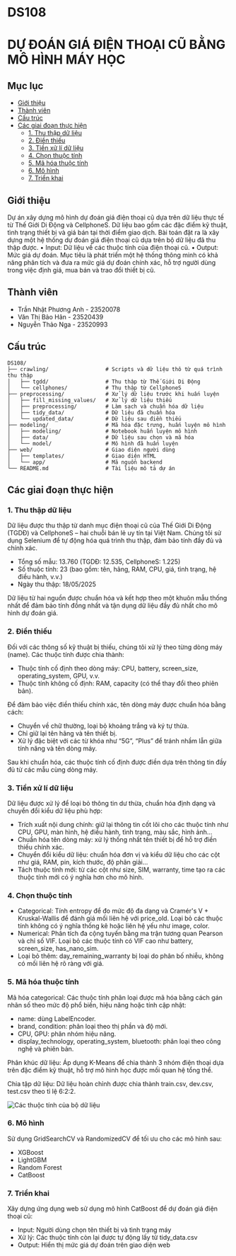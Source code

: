 # DS108

# DỰ ĐOÁN GIÁ ĐIỆN THOẠI CŨ BẰNG MÔ HÌNH MÁY HỌC

## Mục lục

- [Giới thiệu](#giới-thiệu)
- [Thành viên](#thành-viên)
- [Cấu trúc](#cấu-trúc)
- [Các giai đoạn thực hiện](#các-giai-đoạn-thực-hiện)
  - [1. Thu thập dữ liệu](#1-thu-thập-dữ-liệu)
  - [2. Điền thiếu](#2-điền-thiếu)
  - [3. Tiền xử lí dữ liệu](#3-tiền-xử-lí-dữ-liệu)
  - [4. Chọn thuộc tính](#4-chọn-thuộc-tính)
  - [5. Mã hóa thuộc tính](#5-mã-hóa-thuộc-tính)
  - [6. Mô hình](#6-mô-hình)
  - [7. Triển khai](#7-triển-khai)

## Giới thiệu

Dự án xây dựng mô hình dự đoán giá điện thoại cũ dựa trên dữ liệu thực tế từ Thế Giới Di Động và CellphoneS. Dữ liệu bao gồm các đặc điểm kỹ thuật, tình trạng thiết bị và giá bán tại thời điểm giao dịch.
Bài toán đặt ra là xây dựng một hệ thống dự đoán giá điện thoại cũ dựa trên bộ dữ liệu đã thu thập được.
• Input: Dữ liệu về các thuộc tính của điện thoại cũ.
• Output: Mức giá dự đoán.
Mục tiêu là phát triển một hệ thống thông minh có khả năng phân tích và đưa ra mức giá dự đoán chính xác, hỗ trợ người dùng trong việc định giá, mua bán và trao đổi thiết bị cũ.

## Thành viên

- Trần Nhật Phương Anh - 23520078
- Văn Thị Bảo Hân - 23520439
- Nguyễn Thảo Nga - 23520993

## Cấu trúc
```
DS108/
├── crawling/                  # Scripts và dữ liệu thô từ quá trình thu thập
│   ├── tgdd/                  # Thu thập từ Thế Giới Di Động
│   └── cellphones/            # Thu thập từ CellphoneS
├── preprocessing/             # Xử lý dữ liệu trước khi huấn luyện
│   ├── fill_missing_values/   # Xử lý dữ liệu thiếu
│   ├── preprocessing/         # Làm sạch và chuẩn hóa dữ liệu
│   ├── tidy_data/             # Dữ liệu đã chuẩn hóa
│   └── updated_data/          # Dữ liệu sau điền thiếu
├── modeling/                  # Mã hóa đặc trưng, huấn luyện mô hình
│   ├── modeling/              # Notebook huấn luyện mô hình
│   ├── data/                  # Dữ liệu sau chọn và mã hóa
│   └── model/                 # Mô hình đã huấn luyện
├── web/                       # Giao diện người dùng
│   ├── templates/             # Giao diện HTML
│   └── app/                   # Mã nguồn backend
└── README.md                  # Tài liệu mô tả dự án
```
## Các giai đoạn thực hiện

### 1. Thu thập dữ liệu

Dữ liệu được thu thập từ danh mục điện thoại cũ của Thế Giới Di Động (TGDĐ) và CellphoneS – hai chuỗi bán lẻ uy tín tại Việt Nam. Chúng tôi sử dụng Selenium để tự động hóa quá trình thu thập, đảm bảo tính đầy đủ và chính xác.

- Tổng số mẫu: 13.760 (TGDĐ: 12.535, CellphoneS: 1.225)
- Số thuộc tính: 23 (bao gồm: tên, hãng, RAM, CPU, giá, tình trạng, hệ điều hành, v.v.)
- Ngày thu thập: 18/05/2025

Dữ liệu từ hai nguồn được chuẩn hóa và kết hợp theo một khuôn mẫu thống nhất để đảm bảo tính đồng nhất và tận dụng dữ liệu đầy đủ nhất cho mô hình dự đoán giá.

### 2. Điền thiếu

Đối với các thông số kỹ thuật bị thiếu, chúng tôi xử lý theo từng dòng máy (name). Các thuộc tính được chia thành:

- Thuộc tính cố định theo dòng máy: CPU, battery, screen_size, operating_system, GPU, v.v.
- Thuộc tính không cố định: RAM, capacity (có thể thay đổi theo phiên bản).

Để đảm bảo việc điền thiếu chính xác, tên dòng máy được chuẩn hóa bằng cách:

- Chuyển về chữ thường, loại bỏ khoảng trắng và ký tự thừa.
- Chỉ giữ lại tên hãng và tên thiết bị.
- Xử lý đặc biệt với các từ khóa như “5G”, “Plus” để tránh nhầm lẫn giữa tính năng và tên dòng máy.

Sau khi chuẩn hóa, các thuộc tính cố định được điền dựa trên thông tin đầy đủ từ các mẫu cùng dòng máy.

### 3. Tiền xử lí dữ liệu

Dữ liệu được xử lý để loại bỏ thông tin dư thừa, chuẩn hóa định dạng và chuyển đổi kiểu dữ liệu phù hợp:

- Trích xuất nội dung chính: giữ lại thông tin cốt lõi cho các thuộc tính như CPU, GPU, màn hình, hệ điều hành, tình trạng, màu sắc, hình ảnh...
- Chuẩn hóa tên dòng máy: xử lý thống nhất tên thiết bị để hỗ trợ điền thiếu chính xác.
- Chuyển đổi kiểu dữ liệu: chuẩn hóa đơn vị và kiểu dữ liệu cho các cột như giá, RAM, pin, kích thước, độ phân giải...
- Tách thuộc tính mới: từ các cột như size, SIM, warranty, time tạo ra các thuộc tính mới có ý nghĩa hơn cho mô hình.

### 4. Chọn thuộc tính

- Categorical: Tính entropy để đo mức độ đa dạng và Cramér's V + Kruskal-Wallis để đánh giá mối liên hệ với price_old. Loại bỏ các thuộc tính không có ý nghĩa thống kê hoặc liên hệ yếu như image, color.
- Numerical: Phân tích đa cộng tuyến bằng ma trận tương quan Pearson và chỉ số VIF. Loại bỏ các thuộc tính có VIF cao như battery, screen_size, has_nano_sim.
- Loại bỏ thêm: day_remaining_warranty bị loại do phân bố nhiễu, không có mối liên hệ rõ ràng với giá.

### 5. Mã hóa thuộc tính

Mã hóa categorical: Các thuộc tính phân loại được mã hóa bằng cách gán nhãn số theo mức độ phổ biến, hiệu năng hoặc tính cập nhật:

- name: dùng LabelEncoder.
- brand, condition: phân loại theo thị phần và độ mới.
- CPU, GPU: phân nhóm hiệu năng.
- display_technology, operating_system, bluetooth: phân loại theo công nghệ và phiên bản.

Phân khúc dữ liệu: Áp dụng K-Means để chia thành 3 nhóm điện thoại dựa trên đặc điểm kỹ thuật, hỗ trợ mô hình học được mối quan hệ tổng thể.

Chia tập dữ liệu: Dữ liệu hoàn chỉnh được chia thành train.csv, dev.csv, test.csv theo tỉ lệ 6:2:2.

![Các thuộc tính của bộ dữ liệu](https://github.com/user-attachments/assets/36fd2266-553b-4d5b-9c52-921fd2666e5d)


### 6. Mô hình

Sử dụng GridSearchCV và RandomizedCV để tối ưu cho các mô hình sau:

- XGBoost
- LightGBM
- Random Forest
- CatBoost

### 7. Triển khai

Xây dựng ứng dụng web sử dụng mô hình CatBoost để dự đoán giá điện thoại cũ:

- Input: Người dùng chọn tên thiết bị và tình trạng máy
- Xử lý: Các thuộc tính còn lại được tự động lấy từ tidy_data.csv
- Output: Hiển thị mức giá dự đoán trên giao diện web
